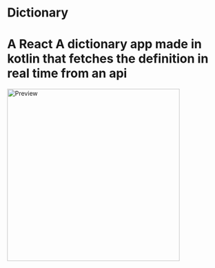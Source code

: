 # Dictionary


<h1>A React A dictionary app made in kotlin that fetches the definition in real time from an api</h1>

<img src="https://raw.github.com/DevGautam2000/Dictionary/master/assests/AppPreview.jpg"  alt="Preview" width=400><br><br></br>
